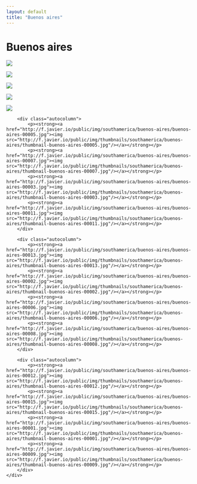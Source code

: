 ```yaml
---
layout: default
title: "Buenos aires"
---
```


<h1 class="page" style="padding-left:0%;">Buenos aires</h1>
<div class="page">
    <div class="autowide">
        <div class="autocolumn">
            <p><strong><a href="http://f.javier.io/public/img/southamerica/buenos-aires/buenos-aires-00014.jpg"><img src="http://f.javier.io/public/img/thumbnails/southamerica/buenos-aires/thumbnail-buenos-aires-00014.jpg"/></a></strong></p>
            <p><strong><a href="http://f.javier.io/public/img/southamerica/buenos-aires/buenos-aires-00016.jpg"><img src="http://f.javier.io/public/img/thumbnails/southamerica/buenos-aires/thumbnail-buenos-aires-00016.jpg"/></a></strong></p>
            <p><strong><a href="http://f.javier.io/public/img/southamerica/buenos-aires/buenos-aires-00004.jpg"><img src="http://f.javier.io/public/img/thumbnails/southamerica/buenos-aires/thumbnail-buenos-aires-00004.jpg"/></a></strong></p>
            <p><strong><a href="http://f.javier.io/public/img/southamerica/buenos-aires/buenos-aires-00010.jpg"><img src="http://f.javier.io/public/img/thumbnails/southamerica/buenos-aires/thumbnail-buenos-aires-00010.jpg"/></a></strong></p>
            <p><strong><a href="http://f.javier.io/public/img/southamerica/buenos-aires/buenos-aires-00017.jpg"><img src="http://f.javier.io/public/img/thumbnails/southamerica/buenos-aires/thumbnail-buenos-aires-00017.jpg"/></a></strong></p>
        </div>

        <div class="autocolumn">
            <p><strong><a href="http://f.javier.io/public/img/southamerica/buenos-aires/buenos-aires-00005.jpg"><img src="http://f.javier.io/public/img/thumbnails/southamerica/buenos-aires/thumbnail-buenos-aires-00005.jpg"/></a></strong></p>
            <p><strong><a href="http://f.javier.io/public/img/southamerica/buenos-aires/buenos-aires-00007.jpg"><img src="http://f.javier.io/public/img/thumbnails/southamerica/buenos-aires/thumbnail-buenos-aires-00007.jpg"/></a></strong></p>
            <p><strong><a href="http://f.javier.io/public/img/southamerica/buenos-aires/buenos-aires-00003.jpg"><img src="http://f.javier.io/public/img/thumbnails/southamerica/buenos-aires/thumbnail-buenos-aires-00003.jpg"/></a></strong></p>
            <p><strong><a href="http://f.javier.io/public/img/southamerica/buenos-aires/buenos-aires-00011.jpg"><img src="http://f.javier.io/public/img/thumbnails/southamerica/buenos-aires/thumbnail-buenos-aires-00011.jpg"/></a></strong></p>
        </div>

        <div class="autocolumn">
            <p><strong><a href="http://f.javier.io/public/img/southamerica/buenos-aires/buenos-aires-00013.jpg"><img src="http://f.javier.io/public/img/thumbnails/southamerica/buenos-aires/thumbnail-buenos-aires-00013.jpg"/></a></strong></p>
            <p><strong><a href="http://f.javier.io/public/img/southamerica/buenos-aires/buenos-aires-00002.jpg"><img src="http://f.javier.io/public/img/thumbnails/southamerica/buenos-aires/thumbnail-buenos-aires-00002.jpg"/></a></strong></p>
            <p><strong><a href="http://f.javier.io/public/img/southamerica/buenos-aires/buenos-aires-00006.jpg"><img src="http://f.javier.io/public/img/thumbnails/southamerica/buenos-aires/thumbnail-buenos-aires-00006.jpg"/></a></strong></p>
            <p><strong><a href="http://f.javier.io/public/img/southamerica/buenos-aires/buenos-aires-00008.jpg"><img src="http://f.javier.io/public/img/thumbnails/southamerica/buenos-aires/thumbnail-buenos-aires-00008.jpg"/></a></strong></p>
        </div>

        <div class="autocolumn">
            <p><strong><a href="http://f.javier.io/public/img/southamerica/buenos-aires/buenos-aires-00012.jpg"><img src="http://f.javier.io/public/img/thumbnails/southamerica/buenos-aires/thumbnail-buenos-aires-00012.jpg"/></a></strong></p>
            <p><strong><a href="http://f.javier.io/public/img/southamerica/buenos-aires/buenos-aires-00015.jpg"><img src="http://f.javier.io/public/img/thumbnails/southamerica/buenos-aires/thumbnail-buenos-aires-00015.jpg"/></a></strong></p>
            <p><strong><a href="http://f.javier.io/public/img/southamerica/buenos-aires/buenos-aires-00001.jpg"><img src="http://f.javier.io/public/img/thumbnails/southamerica/buenos-aires/thumbnail-buenos-aires-00001.jpg"/></a></strong></p>
            <p><strong><a href="http://f.javier.io/public/img/southamerica/buenos-aires/buenos-aires-00009.jpg"><img src="http://f.javier.io/public/img/thumbnails/southamerica/buenos-aires/thumbnail-buenos-aires-00009.jpg"/></a></strong></p>
        </div>
    </div>
</div>
